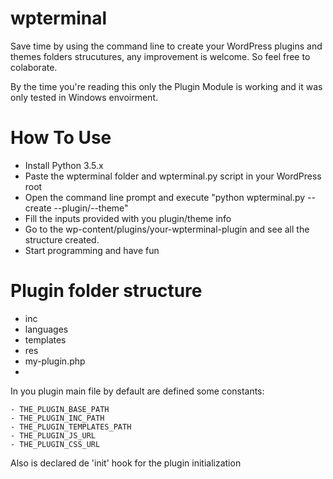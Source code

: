 # wpterminal
Save time by using the command line to create your WordPress plugins and themes folders strucutures, any improvement is welcome. So feel free to colaborate.

By the time you're reading this only the Plugin Module is working and it was only tested in Windows envoirment.

# How To Use
 - Install Python 3.5.x
 - Paste the wpterminal folder and wpterminal.py script in your WordPress root
 - Open the command line prompt and execute "python wpterminal.py --create --plugin/--theme"
 - Fill the inputs provided with you plugin/theme info
 - Go to the wp-content/plugins/your-wpterminal-plugin and see all the structure created.
 - Start programming and have fun


# Plugin folder structure

- inc
- languages
- templates
- res
- my-plugin.php
- 
In you plugin main file by default are defined some constants:

    - THE_PLUGIN_BASE_PATH
    - THE_PLUGIN_INC_PATH
    - THE_PLUGIN_TEMPLATES_PATH
    - THE_PLUGIN_JS_URL
    - THE_PLUGIN_CSS_URL
    
Also is declared de 'init' hook for the plugin initialization
